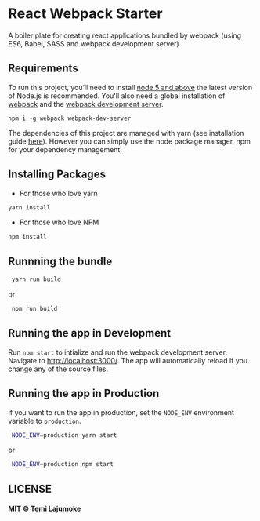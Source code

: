 # React Webpack Starter
A boiler plate for creating react applications bundled by webpack (using ES6, Babel, SASS and webpack development server)

## Requirements
To run this project, you’ll need to install [node 5 and above](https://nodejs.org/en/) the latest version of Node.js is recommended. You'll also need a global installation of [webpack](https://webpack.js.org/ ) and the [webpack development server](https://webpack.js.org/configuration/dev-server/). 

```
npm i -g webpack webpack-dev-server
```

The dependencies of this project are managed with yarn (see installation guide [here](https://yarnpkg.com/en/)). However you can simply use the node package manager, npm for your dependency management.

## Installing Packages
+ For those who love yarn
```bash 
yarn install
```

+ For those who love NPM
```bash 
npm install
```

## Runnning the bundle

```bash
 yarn run build
```

or 

```bash
 npm run build
```
## Running the app in Development

Run `npm start` to intialize and run the webpack development server. Navigate to [http://localhost:3000/](http://localhost:3001). The app will automatically reload if you change any of the source files.

## Running the app in Production

If you want to run the app in production, set the `NODE_ENV` environment variable to `production`.

```bash
 NODE_ENV=production yarn start
```
or
```bash
 NODE_ENV=production npm start
```

## LICENSE

#### [MIT](./LICENSE) © [Temi Lajumoke](http://temilajumoke.com)